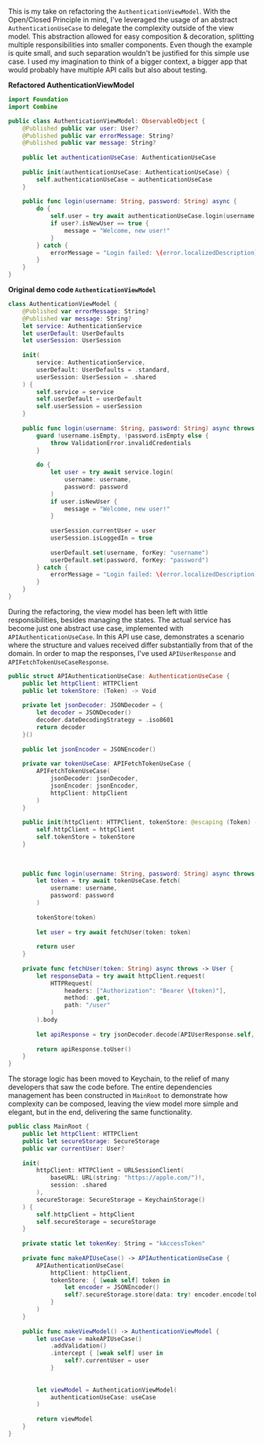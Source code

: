This is my take on refactoring the `AuthenticationViewModel`.
With the Open/Closed Principle in mind, I've leveraged the usage of an abstract `AuthenticationUseCase` to delegate the complexity outside of the view model.
This abstraction allowed for easy composition & decoration, splitting multiple responsibilities into smaller components.
Even though the example is quite small, and such separation wouldn't be justified for this simple use case. I used my imagination to think of a bigger context, a bigger app that would probably have multiple API calls but also about testing.

**Refactored AuthenticationViewModel**
```swift
import Foundation
import Combine

public class AuthenticationViewModel: ObservableObject {
    @Published public var user: User?
    @Published public var errorMessage: String?
    @Published public var message: String?
    
    public let authenticationUseCase: AuthenticationUseCase
    
    public init(authenticationUseCase: AuthenticationUseCase) {
        self.authenticationUseCase = authenticationUseCase
    }
    
    public func login(username: String, password: String) async {
        do {
            self.user = try await authenticationUseCase.login(username: username, password: password)
            if user?.isNewUser == true {
                message = "Welcome, new user!"
            }
        } catch {
            errorMessage = "Login failed: \(error.localizedDescription)"
        }
    }
}

```

**Original demo code `AuthenticationViewModel`**

```swift
class AuthenticationViewModel {
    @Published var errorMessage: String?
    @Published var message: String?
    let service: AuthenticationService
    let userDefault: UserDefaults
    let userSession: UserSession
    
    init(
        service: AuthenticationService,
        userDefault: UserDefaults = .standard,
        userSession: UserSession = .shared
    ) {
        self.service = service
        self.userDefault = userDefault
        self.userSession = userSession
    }
    
    public func login(username: String, password: String) async throws {
        guard !username.isEmpty, !password.isEmpty else {
            throw ValidationError.invalidCredentials
        }
        
        do {
            let user = try await service.login(
                username: username,
                password: password
            )
            if user.isNewUser {
                message = "Welcome, new user!"
            }
            
            userSession.currentUser = user
            userSession.isLoggedIn = true
            
            userDefault.set(username, forKey: "username")
            userDefault.set(password, forKey: "password")
        } catch {
            errorMessage = "Login failed: \(error.localizedDescription)"
        }
    }
}
```

During the refactoring, the view model has been left with little responsibilities, besides managing the states.
The actual service has become just one abstract use case, implemented with `APIAuthenticationUseCase`. 
In this API use case, demonstrates a scenario where the structure and values received differ substantially from that of the domain. In order to map the responses, I've used `APIUserResponse` and `APIFetchTokenUseCaseResponse`.

```swift
public struct APIAuthenticationUseCase: AuthenticationUseCase {
    public let httpClient: HTTPClient
    public let tokenStore: (Token) -> Void
    
    private let jsonDecoder: JSONDecoder = {
        let decoder = JSONDecoder()
        decoder.dateDecodingStrategy = .iso8601
        return decoder
    }()
    
    public let jsonEncoder = JSONEncoder()
    
    private var tokenUseCase: APIFetchTokenUseCase {
        APIFetchTokenUseCase(
            jsonDecoder: jsonDecoder,
            jsonEncoder: jsonEncoder,
            httpClient: httpClient
        )
    }
    
    public init(httpClient: HTTPClient, tokenStore: @escaping (Token) -> Void) {
        self.httpClient = httpClient
        self.tokenStore = tokenStore
    }
    
    
    
    public func login(username: String, password: String) async throws -> User {
        let token = try await tokenUseCase.fetch(
            username: username,
            password: password
        )
        
        tokenStore(token)
        
        let user = try await fetchUser(token: token)
        
        return user
    }
    
    private func fetchUser(token: String) async throws -> User {
        let responseData = try await httpClient.request(
            HTTPRequest(
                headers: ["Authorization": "Bearer \(token)"],
                method: .get,
                path: "/user"
            )
        ).body
        
        let apiResponse = try jsonDecoder.decode(APIUserResponse.self, from: responseData)
        
        return apiResponse.toUser()
    }
}
```

The storage logic has been moved to Keychain, to the relief of many developers that saw the code before.
The entire dependencies management has been constructed in `MainRoot` to demonstrate how complexity can be composed, leaving the view model more simple and elegant, but in the end, delivering the same functionality.

```swift
public class MainRoot {
    public let httpClient: HTTPClient
    public let secureStorage: SecureStorage
    public var currentUser: User?
    
    init(
        httpClient: HTTPClient = URLSessionClient(
            baseURL: URL(string: "https://apple.com/")!,
            session: .shared
        ),
        secureStorage: SecureStorage = KeychainStorage()
    ) {
        self.httpClient = httpClient
        self.secureStorage = secureStorage
    }
    
    private static let tokenKey: String = "kAccessToken"
    
    private func makeAPIUseCase() -> APIAuthenticationUseCase {
        APIAuthenticationUseCase(
            httpClient: httpClient,
            tokenStore: { [weak self] token in
                let encoder = JSONEncoder()
                self?.secureStorage.store(data: try! encoder.encode(token), key: Self.tokenKey)
            }
        )
    }
    
    public func makeViewModel() -> AuthenticationViewModel {
        let useCase = makeAPIUseCase()
            .addValidation()
            .intercept { [weak self] user in
                self?.currentUser = user
            }
            
        
        let viewModel = AuthenticationViewModel(
            authenticationUseCase: useCase
        )
        
        return viewModel
    }
}
```


